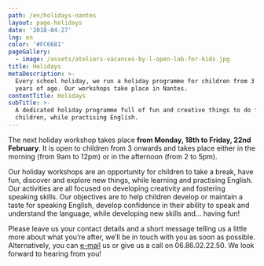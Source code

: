 ```yaml
---
path: /en/holidays-nantes
layout: page-holidays
date: '2018-04-27'
lng: en
color: '#FC6681'
pageGallery:
  - image: /assets/ateliers-vacances-by-l-open-lab-for-kids.jpg
title: Holidays
metaDescription: >-
  Every school holiday, we run a holiday programme for children from 3 to 11
  years of age. Our workshops take place in Nantes.
contentTitle: Holidays
subTitle: >-
  A dedicated holiday programme full of fun and creative things to do for
  children, while practising English.
---
```

The next holiday workshop takes place **from Monday, 18th to Friday, 22nd February**. It is open to children from 3 onwards and takes place either in the morning (from 9am to 12pm) or in the afternoon (from 2 to 5pm).

Our holiday workshops are an opportunity for children to take a break, have fun, discover and explore new things, while learning and practising English. Our activities are all focused on developing creativity and fostering speaking skills. Our objectives are to help children develop or maintain a taste for speaking English, develop confidence in their ability to speak and understand the language, while developing new skills and... having fun!

Please leave us your contact details and a short message telling us a little more about what you’re after, we’ll be in touch with you as soon as possible. Alternatively, you can [e-mail](mailto:hello@lopenlab.com) us or give us a call on 06.86.02.22.50. We look forward to hearing from you!
